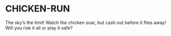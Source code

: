 # CHICKEN-RUN
The sky’s the limit! Watch the chicken soar, but cash out before it flies away! Will you risk it all or play it safe?
